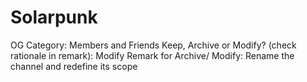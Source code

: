 # Solarpunk

OG Category: Members and Friends
Keep, Archive or Modify? (check rationale in remark): Modify
Remark for Archive/ Modify: Rename the channel and redefine its scope